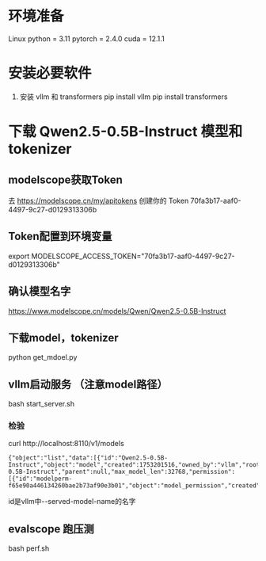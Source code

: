 # 环境准备
Linux
python = 3.11
pytorch = 2.4.0
cuda = 12.1.1

# 安装必要软件
1. 安装 vllm 和 transformers
pip install vllm 
pip install transformers

# 下载 Qwen2.5-0.5B-Instruct 模型和 tokenizer
## modelscope获取Token
去 https://modelscope.cn/my/apitokens 创建你的 Token
70fa3b17-aaf0-4497-9c27-d0129313306b
## Token配置到环境变量
export MODELSCOPE_ACCESS_TOKEN="70fa3b17-aaf0-4497-9c27-d0129313306b"
## 确认模型名字
https://www.modelscope.cn/models/Qwen/Qwen2.5-0.5B-Instruct
## 下载model，tokenizer
python get_mdoel.py
## vllm启动服务 （注意model路径）
bash start_server.sh
### 检验
curl http://localhost:8110/v1/models
```
{"object":"list","data":[{"id":"Qwen2.5-0.5B-Instruct","object":"model","created":1753201516,"owned_by":"vllm","root":"./models/Qwen/Qwen2.5-0.5B-Instruct","parent":null,"max_model_len":32768,"permission":[{"id":"modelperm-f65e90a446134260bae2b73af90e3b01","object":"model_permission","created":1753201516,"allow_create_engine":false,"allow_sampling":true,"allow_logprobs":true,"allow_search_indices":false,"allow_view":true,"allow_fine_tuning":false,"organization":"*","group":null,"is_blocking":false}]}]}
```
id是vllm中--served-model-name的名字
## evalscope 跑压测
bash perf.sh


